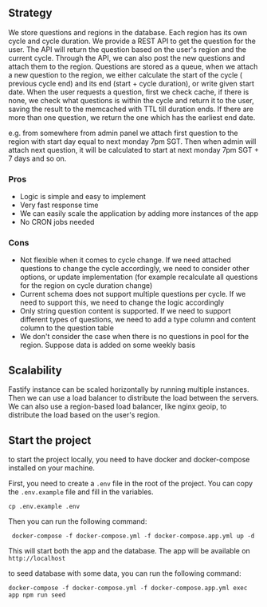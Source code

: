 ## Strategy

We store questions and regions in the database. Each region has its own cycle and cycle duration.
We provide a REST API to get the question for the user. The API will return the question based on the user's region and
the current cycle.
Through the API, we can also post the new questions and attach them to the region.
Questions are stored as a queue, when we attach a new question to the region, we either calculate the start of the
cycle (
previous cycle end) and its end (start + cycle duration), or write given start date.
When the user requests a question, first we check cache, if there is none, we check what questions is within the cycle
and return it to the user, saving the result to the memcached with TTL till duration ends.
If there are more than one question, we return the one which has the earliest end date.

e.g. from somewhere from admin panel we attach first question to the region with start day equal to next monday 7pm SGT.
Then when admin will attach next question, it will be calculated to start at next monday 7pm SGT + 7 days and so on.

### Pros

- Logic is simple and easy to implement
- Very fast response time
- We can easily scale the application by adding more instances of the app
- No CRON jobs needed

### Cons

- Not flexible when it comes to cycle change. If we need attached questions to change the cycle accordingly, we need to
  consider other options, or update implementation (for example recalculate all questions for the region on cycle
  duration change)
- Current schema does not support multiple questions per cycle. If we need to support this, we need to change the logic
  accordingly
- Only string question content is supported. If we need to support different types of questions, we need to add a type
  column and content column to the question table
- We don't consider the case when there is no questions in pool for the region. Suppose data is added on some weekly
  basis

## Scalability

Fastify instance can be scaled horizontally by running multiple instances. Then we can use a load balancer to distribute
the load between the servers.
We can also use a region-based load balancer, like nginx geoip, to distribute the load based on the user's region.


## Start the project
to start the project locally, you need to have docker and docker-compose installed on your machine.

First, you need to create a `.env` file in the root of the project. You can copy the `.env.example` file and fill in the
variables.
```shell
cp .env.example .env
```

Then you can run the following command:

```shell
 docker-compose -f docker-compose.yml -f docker-compose.app.yml up -d
```
This will start both the app and the database. The app will be available on `http://localhost`

to seed database with some data, you can run the following command:

```shell
docker-compose -f docker-compose.yml -f docker-compose.app.yml exec app npm run seed
```
